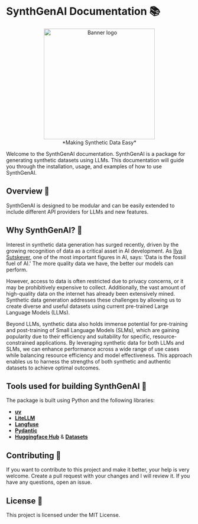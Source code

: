 # SynthGenAI Documentation 📚

<center>
    <img src="./assets/logo_header.png" alt="Banner logo" style="height: 300px" />
    <br />
    *Making Synthetic Data Easy*
</center>

Welcome to the SynthGenAI documentation. SynthGenAI is a package for generating synthetic datasets using LLMs. This documentation will guide you through the installation, usage, and examples of how to use SynthGenAI.

## Overview 🧐

SynthGenAI is designed to be modular and can be easily extended to include different API providers for LLMs and new features.

## Why SynthGenAI? 🤔

Interest in synthetic data generation has surged recently, driven by the growing recognition of data as a critical asset in AI development. As [Ilya Sutskever](https://youtu.be/1yvBqasHLZs), one of the most important figures in AI, says: 'Data is the fossil fuel of AI.' The more quality data we have, the better our models can perform.

However, access to data is often restricted due to privacy concerns, or it may be prohibitively expensive to collect. Additionally, the vast amount of high-quality data on the internet has already been extensively mined. Synthetic data generation addresses these challenges by allowing us to create diverse and useful datasets using current pre-trained Large Language Models (LLMs).

Beyond LLMs, synthetic data also holds immense potential for pre-training and post-training of Small Language Models (SLMs), which are gaining popularity due to their efficiency and suitability for specific, resource-constrained applications. By leveraging synthetic data for both LLMs and SLMs, we can enhance performance across a wide range of use cases while balancing resource efficiency and model effectiveness. This approach enables us to harness the strengths of both synthetic and authentic datasets to achieve optimal outcomes.

## Tools used for building SynthGenAI 🧰

The package is built using Python and the following libraries:

- [**uv**](https://docs.astral.sh/uv/)
- [**LiteLLM**](https://docs.litellm.ai/docs/)
- [**Langfuse**](https://langfuse.com/)
- [**Pydantic**](https://pydantic-docs.helpmanual.io/)
- [**Huggingface Hub**](https://huggingface.co/) & [**Datasets**](https://huggingface.co/docs/datasets/)

## Contributing 🤝

If you want to contribute to this project and make it better, your help is very welcome. Create a pull request with your changes and I will review it. If you have any questions, open an issue.

## License 📝

This project is licensed under the MIT License.
